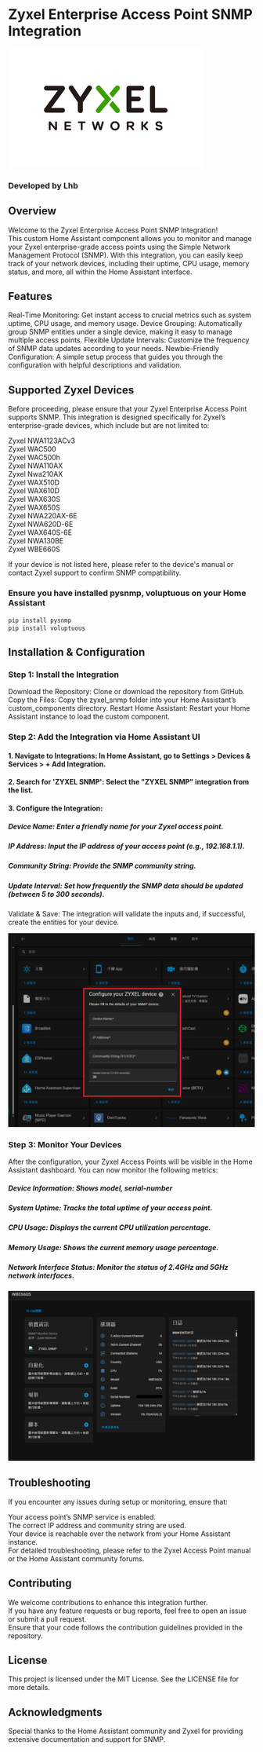 # Zyxel Enterprise Access Point SNMP Integration  

![ZYXEL.png](images/zyxel.png)


### Developed by Lhb  



## Overview
Welcome to the Zyxel Enterprise Access Point SNMP Integration!  
This custom Home Assistant component allows you to monitor and manage your Zyxel enterprise-grade access points using the Simple Network Management Protocol (SNMP). With this integration, you can easily keep track of your network devices, including their uptime, CPU usage, memory status, and more, all within the Home Assistant interface.

## Features
Real-Time Monitoring: Get instant access to crucial metrics such as system uptime, CPU usage, and memory usage.
Device Grouping: Automatically group SNMP entities under a single device, making it easy to manage multiple access points.
Flexible Update Intervals: Customize the frequency of SNMP data updates according to your needs.
Newbie-Friendly Configuration: A simple setup process that guides you through the configuration with helpful descriptions and validation.
## Supported Zyxel Devices
Before proceeding, please ensure that your Zyxel Enterprise Access Point supports SNMP. This integration is designed specifically for Zyxel’s enterprise-grade devices, which include but are not limited to:

Zyxel NWA1123ACv3  
Zyxel WAC500  
Zyxel WAC500h  
Zyxel NWA110AX  
Zyxel Nwa210AX  
Zyxel WAX510D  
Zyxel WAX610D  
Zyxel WAX630S  
Zyxel WAX650S  
Zyxel NWA220AX-6E  
Zyxel NWA620D-6E  
Zyxel WAX640S-6E  
Zyxel NWA130BE  
Zyxel WBE660S


If your device is not listed here, please refer to the device's manual or contact Zyxel support to confirm SNMP compatibility.  

### Ensure you have installed pysnmp, voluptuous on your Home Assistant  



```
pip install pysnmp
pip install voluptuous
```




## Installation & Configuration
 ### Step 1: Install the Integration
Download the Repository: Clone or download the repository from GitHub.
Copy the Files: Copy the zyxel_snmp folder into your Home Assistant’s custom_components directory.
Restart Home Assistant: Restart your Home Assistant instance to load the custom component.
 ### Step 2: Add the Integration via Home Assistant UI
#### 1. Navigate to Integrations: In Home Assistant, go to Settings > Devices & Services > + Add Integration.  
#### 2. Search for 'ZYXEL SNMP': Select the "ZYXEL SNMP" integration from the list.  
#### 3. Configure the Integration:    

##### Device Name: Enter a friendly name for your Zyxel access point.  
##### IP Address: Input the IP address of your access point (e.g., 192.168.1.1).  
##### Community String: Provide the SNMP community string.  
##### Update Interval: Set how frequently the SNMP data should be updated (between 5 to 300 seconds).    
  
Validate & Save: The integration will validate the inputs and, if successful, create the entities for your device.  


 ![configuration.png](images/configuration.png)

 ### Step 3: Monitor Your Devices
After the configuration, your Zyxel Access Points will be visible in the Home Assistant dashboard. You can now monitor the following metrics:
  
#####  Device Information: Shows model, serial-number  
##### System Uptime: Tracks the total uptime of your access point.  
##### CPU Usage: Displays the current CPU utilization percentage.  
##### Memory Usage: Shows the current memory usage percentage.  
##### Network Interface Status: Monitor the status of 2.4GHz and 5GHz network interfaces.   


   ![result.png](images/result.png)
   
## Troubleshooting
If you encounter any issues during setup or monitoring, ensure that:

Your access point’s SNMP service is enabled.  
The correct IP address and community string are used.  
Your device is reachable over the network from your Home Assistant instance.  
For detailed troubleshooting, please refer to the Zyxel Access Point manual or the Home Assistant community forums.

## Contributing
We welcome contributions to enhance this integration further.  
If you have any feature requests or bug reports, feel free to open an issue or submit a pull request.  
Ensure that your code follows the contribution guidelines provided in the repository.  

## License
This project is licensed under the MIT License. See the LICENSE file for more details.  

## Acknowledgments
Special thanks to the Home Assistant community and Zyxel for providing extensive documentation and support for SNMP.      

  




 
